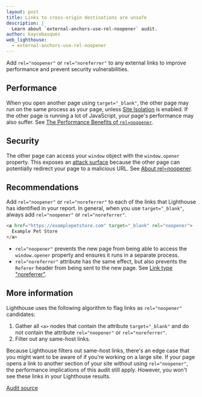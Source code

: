 ```yaml
---
layout: post
title: Links to cross-origin destinations are unsafe
description: |
  Learn about `external-anchors-use-rel-noopener` audit.
author: kaycebasques
web_lighthouse:
  - external-anchors-use-rel-noopener
---
```


Add `rel="noopener"` or `rel="noreferrer"` to any external links to improve performance and prevent security vulnerabilities.

## Performance

When you open another page using `target="_blank"`, the other page may
run on the same process as your page, unless [Site Isolation](https://developers.google.com/web/updates/2018/07/site-isolation) is enabled.
If the other page is running a lot of JavaScript, your page's performance may
also suffer. See [The Performance Benefits of `rel=noopener`](https://jakearchibald.com/2016/performance-benefits-of-rel-noopener/).

## Security

The other page can access your `window` object with the `window.opener` property.
This exposes an [attack surface](https://en.wikipedia.org/wiki/Attack_surface) because the other page
can potentially redirect your page to a malicious URL.
See [About rel=noopener](https://en.wikipedia.org/wiki/Attack_surface).

## Recommendations

Add `rel="noopener"` or `rel="noreferrer"` to each of the links that Lighthouse
has identified in your report. In general, when you use `target="_blank"`, always
add `rel="noopener"` or `rel="noreferrer"`.

```html
<a href="https://examplepetstore.com" target="_blank" rel="noopener">
  Example Pet Store
</a>
```

- `rel="noopener"` prevents the new page from being able to access the `window.opener` property and ensures it runs in a separate process.
- `rel="noreferrer"` attribute has the same effect, but also prevents the `Referer` header from being sent to the new page. See [Link type "noreferrer"](https://html.spec.whatwg.org/multipage/links.html#link-type-noreferrer).

## More information

Lighthouse uses the following algorithm to flag links as `rel="noopener"`
candidates:

1. Gather all `<a>` nodes that contain the attribute `target="_blank"` and do not contain the attribute `rel="noopener"` or `rel="noreferrer"`.
2. Filter out any same-host links.

Because Lighthouse filters out same-host links, there's an edge case that you
might want to be aware of if you're working on a large site. If your page opens
a link to another section of your site without using `rel="noopener"`, the
performance implications of this audit still apply. However, you won't see these
links in your Lighthouse results.

[Audit source](https://github.com/GoogleChrome/lighthouse/blob/master/lighthouse-core/audits/dobetterweb/external-anchors-use-rel-noopener.js)